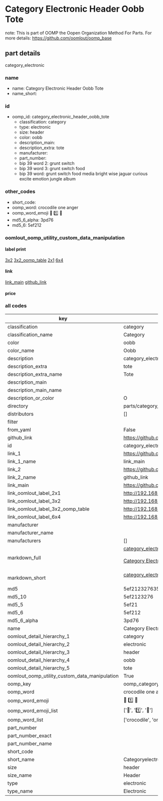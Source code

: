 # Category Electronic Header Oobb Tote  

note: This is part of OOMP the Oopen Organization Method For Parts. For more details: https://github.com/oomlout/oomp_base

##  part details



category_electronic

### name
* name: Category Electronic Header Oobb Tote
* name_short: 
### id
* oomp_id: category_electronic_header_oobb_tote
  * classification: category
  * type: electronic
  * size: header
  * color: oobb
  * description_main: 
  * description_extra: tote
  * manufacturer: 
  * part_number: 
  * bip 39 word 2: grunt switch
  * bip 39 word 3: grunt switch food
  * bip 39 word: grunt switch food media bright wise jaguar curious excite emotion jungle album

### other_codes
* short_code: 
* oomp_word: crocodile one anger
* oomp_word_emoji :crocodile: :one: :anger:
* md5_6_alpha: 3pd76
* md5_6: 5ef212






### oomlout_oomp_utility_custom_data_manipulation
#### label print
[3x2](http://192.168.1.245:1112/?label=oomp%203pd76)
[3x2_oomp_table](http://192.168.1.107:1112/?label=oomp%203pd76)
[2x1](http://192.168.1.242:1112/?label=oomp%203pd76)
[6x4](http://192.168.1.55:1112/?label=oomp%203pd76)    

#### link

[link_main](https://github.com/oomlout/oomlout_oomp_current_version_messy/tree/main/parts/category_electronic_header_oobb_tote) [github_link](https://github.com/oomlout/oomlout_oomp_part_src/tree/main/parts/category_electronic_header_oobb_tote)                             

#### price







### all codes 
| key | value |  
| --- | --- |  
| classification | category |  
| classification_name | Category |  
| color | oobb |  
| color_name | Oobb |  
| description | category_electronic |  
| description_extra | tote |  
| description_extra_name | Tote |  
| description_main |  |  
| description_main_name |  |  
| description_or_color | O  |  
| directory | parts/category_electronic_header_oobb_tote |  
| distributors | [] |  
| filter |  |  
| from_yaml | False |  
| github_link | https://github.com/oomlout/oomlout_oomp_part_src/tree/main/parts/category_electronic_header_oobb_tote |  
| id | category_electronic_header_oobb_tote |  
| link_1 | https://github.com/oomlout/oomlout_oomp_current_version_messy/tree/main/parts/category_electronic_header_oobb_tote |  
| link_1_name | link_main |  
| link_2 | https://github.com/oomlout/oomlout_oomp_part_src/tree/main/parts/category_electronic_header_oobb_tote |  
| link_2_name | github_link |  
| link_main | https://github.com/oomlout/oomlout_oomp_current_version_messy/tree/main/parts/category_electronic_header_oobb_tote |  
| link_oomlout_label_2x1 | http://192.168.1.242:1112/?label=oomp%203pd76 |  
| link_oomlout_label_3x2 | http://192.168.1.245:1112/?label=oomp%203pd76 |  
| link_oomlout_label_3x2_oomp_table | http://192.168.1.107:1112/?label=oomp%203pd76 |  
| link_oomlout_label_6x4 | http://192.168.1.55:1112/?label=oomp%203pd76 |  
| manufacturer |  |  
| manufacturer_name |  |  
| manufacturers | [] |  
| markdown_full | [category_electronic_header_oobb_tote](https://github.com/oomlout/oomlout_oomp_current_version_messy/tree/main/parts/category_electronic_header_oobb_tote)<br>[](https://github.com/oomlout/oomlout_oomp_current_version_messy/tree/main/parts/category_electronic_header_oobb_tote)<br>[Category Electronic Header Oobb Tote](https://github.com/oomlout/oomlout_oomp_current_version_messy/tree/main/parts/category_electronic_header_oobb_tote)<br><br> |  
| markdown_short | [category_electronic_header_oobb_tote](https://github.com/oomlout/oomlout_oomp_current_version_messy/tree/main/parts/category_electronic_header_oobb_tote)<br><br> |  
| md5 | 5ef212327635eee7f18e08a6b5b70b39 |  
| md5_10 | 5ef2123276 |  
| md5_5 | 5ef21 |  
| md5_6 | 5ef212 |  
| md5_6_alpha | 3pd76 |  
| name | Category Electronic Header Oobb Tote |  
| oomlout_detail_hierarchy_1 | category |  
| oomlout_detail_hierarchy_2 | electronic |  
| oomlout_detail_hierarchy_3 | header |  
| oomlout_detail_hierarchy_4 | oobb |  
| oomlout_detail_hierarchy_5 | tote |  
| oomlout_oomp_utility_custom_data_manipulation | True |  
| oomp_key | oomp_category_electronic_header_oobb_tote |  
| oomp_word | crocodile one anger |  
| oomp_word_emoji | :crocodile: :one: :anger: |  
| oomp_word_emoji_list | [':crocodile:', ':one:', ':anger:'] |  
| oomp_word_list | ['crocodile', 'one', 'anger'] |  
| part_number |  |  
| part_number_exact |  |  
| part_number_name |  |  
| short_code |  |  
| short_name | Categoryelectronic |  
| size | header |  
| size_name | Header |  
| type | electronic |  
| type_name | Electronic |  
